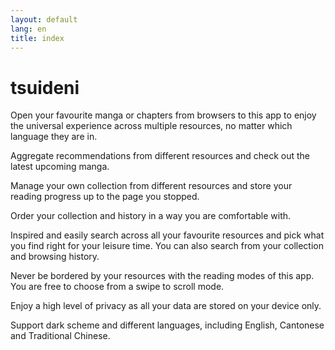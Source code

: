 ```yaml
---
layout: default
lang: en
title: index
---
```


# tsuideni
Open your favourite manga or chapters from browsers to this app to enjoy the universal experience across multiple resources, no matter which language they are in.

Aggregate recommendations from different resources and check out the latest upcoming manga.

Manage your own collection from different resources and store your reading progress up to the page you stopped.

Order your collection and history in a way you are comfortable with.

Inspired and easily search across all your favourite resources and pick what you find right for your leisure time. You can also search from your collection and browsing history.

Never be bordered by your resources with the reading modes of this app. You are free to choose from a swipe to scroll mode.

Enjoy a high level of privacy as all your data are stored on your device only.

Support dark scheme and different languages, including English, Cantonese and Traditional Chinese.